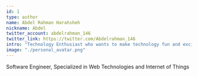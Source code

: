 ```yaml
---
id: 1
type: author
name: Abdel Rahman Harahsheh
nickname: Abdel
twitter_account: abdelrahman_146
twitter_link: https://twitter.com/Abdelrahman_146
intro: "Technology Enthusiast who wants to make technology fun and exciting for all!"
image: "./personal_avatar.png"
---
```

Software Engineer, Specialized in Web Technologies and Internet of Things
